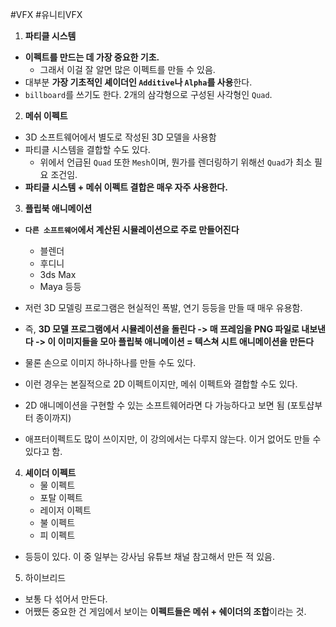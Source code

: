 #VFX #유니티VFX
1. **파티클 시스템**
- **이펙트를 만드는 데 가장 중요한 기초.**
	- 그래서 이걸 잘 알면 많은 이펙트를 만들 수 있음.
- 대부분 **가장 기초적인 셰이더인 `Additive`나 `Alpha`를 사용**한다. 
- `billboard`를 쓰기도 한다. 2개의 삼각형으로 구성된 사각형인 `Quad`.

2. **메쉬 이펙트**
- 3D 소프트웨어에서 별도로 작성된 3D 모델을 사용함
- 파티클 시스템을 결합할 수도 있다. 
	- 위에서 언급된 `Quad` 또한 `Mesh`이며, 뭔가를 렌더링하기 위해선 `Quad`가 최소 필요 조건임.
- **파티클 시스템 + 메쉬 이펙트 결합은 매우 자주 사용한다.**

3. **플립북 애니메이션**
- **`다른 소프트웨어`에서 계산된 시뮬레이션으로 주로 만들어진다**
	- 블렌더
	- 후디니
	- 3ds Max
	- Maya 등등
- 저런 3D 모델링 프로그램은 현실적인 폭발, 연기 등등을 만들 때 매우 유용함.
- 즉, **3D 모델 프로그램에서 시뮬레이션을 돌린다 -> 매 프레임을 PNG 파일로 내보낸다 -> 이 이미지들을 모아 플립북 애니메이션 = 텍스쳐 시트 애니메이션을 만든다**

- 물론 손으로 이미지 하나하나를 만들 수도 있다. 
- 이런 경우는 본질적으로 2D 이펙트이지만, 메쉬 이펙트와 결합할 수도 있다.
- 2D 애니메이션을 구현할 수 있는 소프트웨어라면 다 가능하다고 보면 됨 (포토샵부터 종이까지)
- 애프터이펙트도 많이 쓰이지만, 이 강의에서는 다루지 않는다. 이거 없어도 만들 수 있다고 함.

4. **셰이더 이펙트**
	- 물 이펙트
	- 포탈 이펙트 
	- 레이저 이펙트
	- 불 이펙트
	- 피 이펙트
- 등등이 있다. 이 중 일부는 강사님 유튜브 채널 참고해서 만든 적 있음.

5. 하이브리드
- 보통 다 섞어서 만든다. 
- 어쨌든 중요한 건 게임에서 보이는 **이펙트들은 메쉬 + 쉐이더의 조합**이라는 것. 
